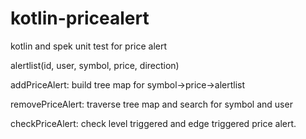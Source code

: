 # kotlin-pricealert
kotlin and spek unit test for price alert

alertlist(id, user, symbol, price, direction)

addPriceAlert: build tree map for symbol->price->alertlist

removePriceAlert: traverse tree map and search for symbol and user

checkPriceAlert: check level triggered and edge triggered price alert.
